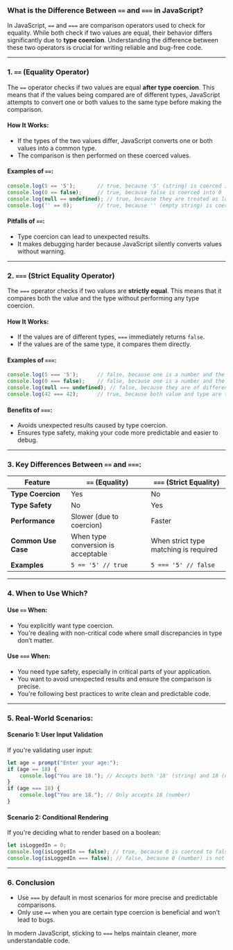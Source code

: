 ### What is the Difference Between `==` and `===` in JavaScript?  

In JavaScript, `==` and `===` are comparison operators used to check for equality. While both check if two values are equal, their behavior differs significantly due to **type coercion**. Understanding the difference between these two operators is crucial for writing reliable and bug-free code.  

---

### 1. **`==` (Equality Operator)**  
The `==` operator checks if two values are equal **after type coercion**. This means that if the values being compared are of different types, JavaScript attempts to convert one or both values to the same type before making the comparison.  

#### **How It Works:**  
- If the types of the two values differ, JavaScript converts one or both values into a common type.
- The comparison is then performed on these coerced values.  

#### **Examples of `==`:**  
```javascript
console.log(5 == '5');       // true, because '5' (string) is coerced into 5 (number)
console.log(0 == false);     // true, because false is coerced into 0
console.log(null == undefined); // true, because they are treated as loosely equal
console.log('' == 0);        // true, because '' (empty string) is coerced into 0
```

#### **Pitfalls of `==`:**  
- Type coercion can lead to unexpected results.  
- It makes debugging harder because JavaScript silently converts values without warning.  

---

### 2. **`===` (Strict Equality Operator)**  
The `===` operator checks if two values are **strictly equal**. This means that it compares both the value and the type without performing any type coercion.  

#### **How It Works:**  
- If the values are of different types, `===` immediately returns `false`.  
- If the values are of the same type, it compares them directly.  

#### **Examples of `===`:**  
```javascript
console.log(5 === '5');      // false, because one is a number and the other is a string
console.log(0 === false);    // false, because one is a number and the other is a boolean
console.log(null === undefined); // false, because they are of different types
console.log(42 === 42);      // true, because both value and type are the same
```

#### **Benefits of `===`:**  
- Avoids unexpected results caused by type coercion.  
- Ensures type safety, making your code more predictable and easier to debug.  

---

### 3. **Key Differences Between `==` and `===`:**  

| Feature                     | `==` (Equality)         | `===` (Strict Equality)     |
|-----------------------------|-------------------------|-----------------------------|
| **Type Coercion**           | Yes                    | No                          |
| **Type Safety**             | No                     | Yes                         |
| **Performance**             | Slower (due to coercion)| Faster                      |
| **Common Use Case**         | When type conversion is acceptable | When strict type matching is required |
| **Examples**                | `5 == '5' // true`     | `5 === '5' // false`        |

---

### 4. **When to Use Which?**  

#### Use `==` When:  
- You explicitly want type coercion.  
- You're dealing with non-critical code where small discrepancies in type don’t matter.  

#### Use `===` When:  
- You need type safety, especially in critical parts of your application.  
- You want to avoid unexpected results and ensure the comparison is precise.  
- You're following best practices to write clean and predictable code.

---

### 5. **Real-World Scenarios:**  

#### Scenario 1: User Input Validation  
If you're validating user input:  
```javascript
let age = prompt("Enter your age:");
if (age == 18) { 
    console.log("You are 18."); // Accepts both '18' (string) and 18 (number)
} 
if (age === 18) {
    console.log("You are 18."); // Only accepts 18 (number)
}
```

#### Scenario 2: Conditional Rendering  
If you're deciding what to render based on a boolean:  
```javascript
let isLoggedIn = 0; 
console.log(isLoggedIn == false); // true, because 0 is coerced to false
console.log(isLoggedIn === false); // false, because 0 (number) is not the same as false (boolean)
```

---

### 6. **Conclusion**  
- Use `===` by default in most scenarios for more precise and predictable comparisons.  
- Only use `==` when you are certain type coercion is beneficial and won't lead to bugs.  

In modern JavaScript, sticking to `===` helps maintain cleaner, more understandable code.  